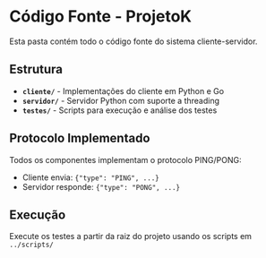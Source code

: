 # Código Fonte - ProjetoK

Esta pasta contém todo o código fonte do sistema cliente-servidor.

## Estrutura

- **`cliente/`** - Implementações do cliente em Python e Go
- **`servidor/`** - Servidor Python com suporte a threading
- **`testes/`** - Scripts para execução e análise dos testes

## Protocolo Implementado

Todos os componentes implementam o protocolo PING/PONG:
- Cliente envia: `{"type": "PING", ...}`
- Servidor responde: `{"type": "PONG", ...}`

## Execução

Execute os testes a partir da raiz do projeto usando os scripts em `../scripts/`
